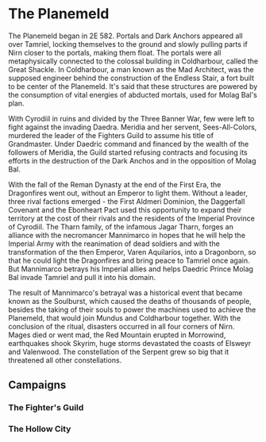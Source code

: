 # The Planemeld

The Planemeld began in 2E 582. Portals and Dark Anchors appeared all over Tamriel, locking themselves to the ground and slowly pulling parts if Nirn closer to the portals, making them float. The portals were all metaphysically connected to the colossal building in Coldharbour, called the Great Shackle. In Coldharbour, a man known as the Mad Architect, was the supposed engineer behind the construction of the Endless Stair, a fort built to be center of the Planemeld. It's said that these structures are powered by the consumption of vital energies of abducted mortals, used for Molag Bal's plan.

With Cyrodiil in ruins and divided by the Three Banner War, few were left to fight against the invading Daedra. Meridia and her servent, Sees-All-Colors, murdered the leader of the Fighters Guild to assume his title of Grandmaster. Under Daedric command and financed by the wealth of the followers of Meridia, the Guild started refusing contracts and focusing its efforts in the destruction of the Dark Anchos and in the opposition of Molag Bal.

With the fall of the Reman Dynasty at the end of the First Era, the Dragonfires went out, without an Emperor to light them. Without a leader, three rival factions emerged - the First Aldmeri Dominion, the Daggerfall Covenant and the Ebonheart Pact used this opportunity to expand their territory at the cost of their rivals and the residents of the Imperial Province of Cyrodiil. The Tharn family, of the infamous Jagar Tharn, forges an alliance with the necromancer Mannimarco in hopes that he will help the Imperial Army with the reanimation of dead soldiers and with the transformation of the then Emperor, Varen Aquilarios, into a Dragonborn, so that he could light the Dragonfires and bring peace to Tamriel once again. But Mannimarco betrays his Imperial allies and helps Daedric Prince Molag Bal invade Tamriel and pull it into his domain.

The result of Mannimarco's betrayal was a historical event that became known as the Soulburst, which caused the deaths of thousands of people, besides the taking of their souls to power the machines used to achieve the Planemeld, that would join Mundus and Coldharbour together. With the conclusion of the ritual, disasters occurred in all four corners of Nirn. Mages died or went mad, the Red Mountain erupted in Morrowind, earthquakes shook Skyrim, huge storms devastated the coasts of Elsweyr and Valenwood. The constellation of the Serpent grew so big that it threatened all other constellations.

## Campaigns
### The Fighter's Guild
### The Hollow City
